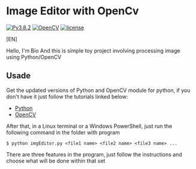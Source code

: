 # Image Editor with OpenCv
[![Py3.8.2](https://img.shields.io/badge/Python-3.8.2-blueviolet.svg)](https://docs.python.org/release/3.8.2/whatsnew/changelog.html#changelog)
[![OpenCV](https://img.shields.io/badge/openCV-4.3.0-blueviolet.svg)](https://opencv.org/opencv-4-3-0/)
[![license](https://img.shields.io/badge/license-MIT-blueviolet.svg)](https://github.com/biogui/simple-image-editor-with-openCV/blob/master/LICENSE)

[EN]

Hello, I'm Bio
And this is simple toy project involving processing image using Python/OpenCV

## Usade
Get the updated versions of Python and OpenCV module for python, if you don't have it just follow the tutorials linked below:
* [Python](https://realpython.com/installing-python/)
* [OpenCV](https://pypi.org/project/opencv-python/)

After that, in a Linux terminal or a Windows PowerShell, just run the following command in the folder with program

`$ python imgEditor.py <file1 name> <file2 name> <file3 name> ...`

There are three features in the program, just follow the instructions and choose what will be done within that set